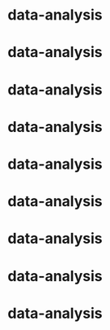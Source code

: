 # data-analysis
# data-analysis
# data-analysis
# data-analysis
# data-analysis
# data-analysis
# data-analysis
# data-analysis
# data-analysis
